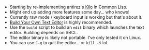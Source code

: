 - Starting by re-implementing antirez's [Kilo](https://github.com/antirez/kilo)
  in Common Lisp.
- Might end up adding more features some day... who knows!
- Currently raw mode / keyboard input is working but that's about it.
- [Build Your Own Text Editor](https://viewsourcecode.org/snaptoken/kilo) is
  highly recommended.
- Use the `build` script to build an `edit` binary which launches the text
  editor. Building depends on SBCL.
- The editor binary is likely not portable. I've only tested it on Linux.
- You can use `C-q` to quit the editor... or `kill -9` lol.
